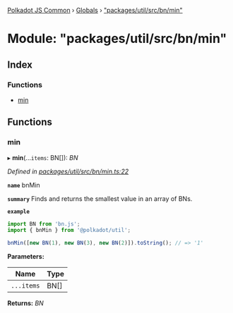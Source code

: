 [Polkadot JS Common](../README.md) › [Globals](../globals.md) › ["packages/util/src/bn/min"](_packages_util_src_bn_min_.md)

# Module: "packages/util/src/bn/min"

## Index

### Functions

* [min](_packages_util_src_bn_min_.md#min)

## Functions

###  min

▸ **min**(...`items`: BN[]): *BN*

*Defined in [packages/util/src/bn/min.ts:22](https://github.com/polkadot-js/common/blob/e487d0a4/packages/util/src/bn/min.ts#L22)*

**`name`** bnMin

**`summary`** Finds and returns the smallest value in an array of BNs.

**`example`** 
<BR>

```javascript
import BN from 'bn.js';
import { bnMin } from '@polkadot/util';

bnMin([new BN(1), new BN(3), new BN(2)]).toString(); // => '1'
```

**Parameters:**

Name | Type |
------ | ------ |
`...items` | BN[] |

**Returns:** *BN*
